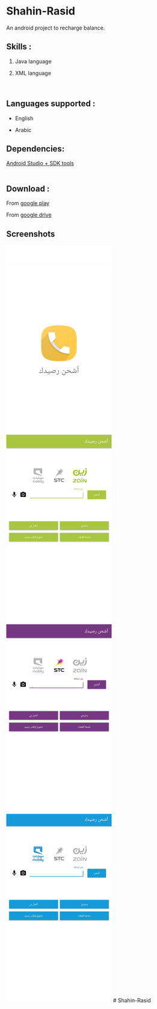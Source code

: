 # Shahin-Rasid
An android project to recharge balance. 


## Skills : 

1. Java language<br />

2. XML language<br />

<br />


## Languages supported :

- English<br />

- Arabic<br />


## Dependencies:

[Android Studio + SDK tools](https://developer.android.com/studio/)<br />
<br />


## Download : 

From [google play](https://play.google.com/store/apps/details?id=com.kh09909.shahinrasid)<br />

From [google drive](https://drive.google.com/open?id=160rGtEBj-TkNUI0VoH5QVkd8ARB_b4ov)<br />


## Screenshots

<img src="/screenshots/1.jpg" width="280" height="500">

<img src="/screenshots/2.jpg" width="280" height="500">

<img src="/screenshots/3.jpg" width="280" height="500">

<img src="/screenshots/4.jpg" width="280" height="500">
# Shahin-Rasid
